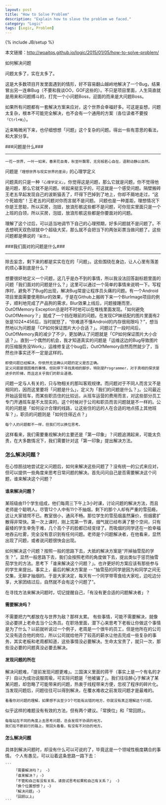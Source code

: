 ```yaml
---
layout: post
title: "How to Solve Problem"
description: "Explain how to slove the problem we faced."
category: "Logic"
tags: [Logic, Problem]
---
```

{% include JB/setup %}

本文链接：http://woaitqs.github.io/logic/2015/01/05/how-to-solve-problem/

如何解决问题

问题太多了，实在太多了。

这是大多数项目开发里面遇到的情形，好不容易翻山越岭地解决了一个Bug，结果冒出另一连串Bug（不要和我谈OO，GOF这些的）。不只是项目里面，人生简直就是用来和问题搏斗的，打完一个小问题Boss，迎面的而来是大问题Boss。

如果所有问题都有一套解决方案来应对，这个世界会幸福好多。可这是妄想，问题太复杂，根本不可能完全解决，也不会有一个通用的方案（各位读者不要按`「Ctrl+W」`）。

近来略微闲下来，也仔细想想「问题」这个复杂的问题。得出一些有意思的看法，和大家分享。

###问题是什么###

----------

```
一花一世界，一叶一如来，春来花自青，秋至叶飘零，无穷般若心自在，语默动静以自然。 
```

问题是`「理想世界与现实世界的差异」`的心理学定义

问题真的只是一种`「心理学定义」`，你觉得这是问题，那么它就是问题，你不觉得他是问题，那么它就不是问题。听起来挺玄乎的，可这就是一个感受问题。隔壁搬砖王老五早起发现自己的波斯猫丢了，吓得下巴掉到了地上，你却不屑地走过，“这个死娘炮”！王老五的问题对你而言就不是问题。
问题也是一种差距，理想情况下你是王思聪，所以买房，泡妞，放浪形骸这些都不是问题，可你现实里面只是一个上班的白领，所以买房，泡妞，放浪形骸这些都是你要面对的问题。

理解了这个过后，可以适当地调节下自己的心理预期，好多问题就不是问题了。不去想明天双色球就中个超级大奖，那么就不会把当下的两张彩票当做问题了。这些问题都是佛说的`「妄念」`。

###我们面对的问题是什么###

----------

除去妄念，剩下来的都是实实在在的「问题」。这些围绕在身边，让人心里有落差的烦心事到底是什么？

想要很好地定义一个问题，这几乎是办不到的事情，所以我没法回答副标题里面的问题「我们面对的问题是什么？」这里可以通过一个简单的事情来说明一下。写程序时，避免不了Bug的出现，解决Bug常是让程序员头痛的问题。有一个Android项目里面需要使用Blur的效果，于是在Github上搬砖下来一个BlurImage项目的例子，顺利地完成了产品狗的需求，Blur效果上线后，问题接踵而至，OutOfMemory Exception总是时不时地可以在堆栈里面发现。「如何避免OutOfMemory？」就成了一个挡在眼前的问题。在发现CP妹纸配的图片里面有2张是1024*456后，当时就怒了，“你难道不懂Android的内存很局限吗？”，想当然地以为问题是「CP如何保证图片大小合适？」。问题过了一段时间后，OutOfMemory真的减少了不少，更加确认了问题就是「CP如何保证图片大小合适？」。直到一个偶然的机会，我才知道真实的问题是「运维这边的Bug导致图片的压缩服务没Work」，运维修复这个bug后，OutOfMemory自然而然就少了，当然也许事实还不一定是这样的。

```
即使问题已经解决，你依然无法确认问题的定义是否正确。
定义问题是很困难的事情，但别停下寻找真相的脚步。特别是Programmer，对于真相的探求是进步的阶梯，而且这关乎我们的职业道德。
```

问题一定与人有关的，只与物相关的那叫客观规律。而问题对于不同人而言又不是相同的，因而这里要将「问题是什么」，定义为「我们的问题是什么？」。公司最近开始运营班车，而某些职员住的比较远，从班车运营的费用而言，对这些部分员工专门开通班车是不太现实的。这个时候对于公司和职员而言问题就是不一样的。公司的问题是「如何设计合理的线路，让这些住的远的人在合适的地点搭上其他班车？」，职员的问题则是「如何住得近点？」

```
每个人的问题都不一样，但我们可以换位思考。
```
这样看来，我们需要重视解决的主要还是「第一印象」？问题追溯起来，可能太负责，在大多数情况下，我们需要针对这「第一印象」提出解决方法。

### 怎么解决问题？

在心惊胆战地尝试定义问题后，如何来解决这些问题了？没有统一的公式来应对，但可以提供一些角度来思考日常问题的解决。首先问问自己是否需要解决这个问题，谁来解决这个问题？

#### 谁来解决问题？

某班级由11个学生组成，他们每周三下午上3小时课，讨论问题的解决方法，而且老师是个聪明人。尽管12个人中有11个不抽烟，剩下的那个人却有严重的雪茄瘾，这让大家错愕不已。教室很小，通风不畅。那位学生的雪茄烟虽然廉价，但烟雾扩散得非常快。第一次上课时，刚上完第一节课，烟气就已经布满了整个空间，只有最矮的学生幸免于难，几个高个子的脸都已经变绿了。而吸烟的同学还在一脸幸福地吞云吐雾，完全没有意识到有任何问题。老师是个问题解决者，在他看来，显然出现了问题，或者说问题很快会出现。

如何解决这个问题？按照一般的思路下去，大抵的解决方案是“开掉抽雪茄的学生？”。显然一般思路下去，我们会按照老师的角度做下去，提出类似于惩罚抽雪茄学生的方法。思考下「谁来解决这个问题？」。也许更好的方案应该有那些参与的学生来提出。事实上，最后的解决方案是 -- “抽雪茄的同学是因为和同学之间无交集，无聊才抽烟的。于是大家决定，每天有一个同学带零食给大家吃，边吃边分享，大家团结过后，自然就不会有这个问题了”。

在寻找方法来解决问题时，切记提醒自己，「有没有更合适的问题解决者」？

#### 需要解决吗？

不需要把力气都放在与世界为敌？那样太累。
有些事情，可能不需要解决，就像没必要拼上老命去当个公务员。在职场里面，潜下心来思考下老板让你做这个事情是为了什么？以前就听说过一个例子，老周是一个很牛的员工，但是他所在的公司又没有适合他的岗位，所以公司就给他开了较高的薪水让他去完成一些复杂的事务，其实老板和老周都知道，这些事情没必要解决。生命太宝贵了，就只一次，那些没必要的问题真没必要去解决。

#### 发现问题的所在

解决问题难，「提前发现问题更难」。三国演义里面的蒋干（事实上是一个有名的才子）自以为成功说服周瑜，可实际问题是「他被骗了」。我们往往醉心于解决了某某问题，却忽略了可能带来的问题，热衷于线程带来方便，忽视了程序的碎片化。当发现问题后，问题往往可以得到解决，在覆水难收之前发现问题才是最难的。

```
看看你对问题的理解，如果想不出至少3个可能有出错的地方，你就没有真正理解这个问题。
```

似乎这样的难题没有有效的方法，但有两个建议。「常换位」和「常回顾」。

```
每每站在不同的角度上去思考问题，总会发现不协调的地方。
我们在不断前行的路上，常回头看看，有没有不对劲的地方。
```

#### 怎么解决问题

具体到解决问题时，却没有什么可以可说的了，毕竟这是一个领域性极度耦合的事情。
个人有愚见，可以沿着这条思路一路下去：
    
    ```
        「需要解决吗？」 -》
        「谁来解决？」-》
        「不管和自己有没有关系，请尝试思考如果和自己有关系？」 -》
        「换个位置想想？」-》
        「解决问题」-》
        「回顾以上」
    ```
